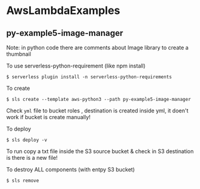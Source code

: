 # AwsLambdaExamples

## py-example5-image-manager

Note: in python code there are comments about Image library to create a thumbnail

To use serverless-python-requirement (like npm install)

```
$ serverless plugin install -n serverless-python-requirements
```

To create 

```
$ sls create --template aws-python3 --path py-example5-image-manager
```

Check `yml` file to bucket roles , destination is created inside yml, it doen't work if bucket is create manually!

To deploy

```
$ sls deploy -v
```

To run copy a txt file inside the S3 source bucket & check in S3 destination is there is a new file!

To destroy ALL components (with entpy S3 bucket)

```
$ sls remove
```
